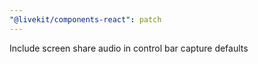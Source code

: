 ```yaml
---
"@livekit/components-react": patch
---
```


Include screen share audio in control bar capture defaults
